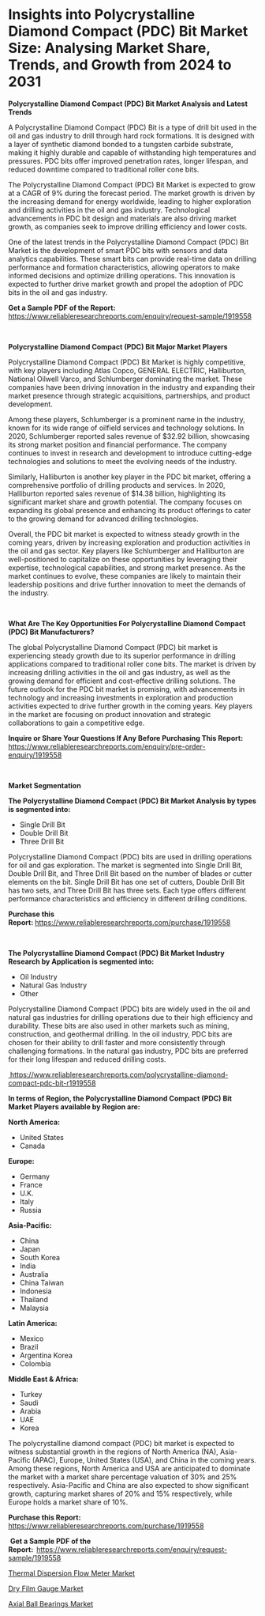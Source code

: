 <p><h1>Insights into Polycrystalline Diamond Compact (PDC) Bit Market Size: Analysing Market Share, Trends, and Growth from 2024 to 2031</h1></p><p><strong>Polycrystalline Diamond Compact (PDC) Bit Market Analysis and Latest Trends</strong></p>
<p><p>A Polycrystalline Diamond Compact (PDC) Bit is a type of drill bit used in the oil and gas industry to drill through hard rock formations. It is designed with a layer of synthetic diamond bonded to a tungsten carbide substrate, making it highly durable and capable of withstanding high temperatures and pressures. PDC bits offer improved penetration rates, longer lifespan, and reduced downtime compared to traditional roller cone bits.</p><p>The Polycrystalline Diamond Compact (PDC) Bit Market is expected to grow at a CAGR of 9% during the forecast period. The market growth is driven by the increasing demand for energy worldwide, leading to higher exploration and drilling activities in the oil and gas industry. Technological advancements in PDC bit design and materials are also driving market growth, as companies seek to improve drilling efficiency and lower costs.</p><p>One of the latest trends in the Polycrystalline Diamond Compact (PDC) Bit Market is the development of smart PDC bits with sensors and data analytics capabilities. These smart bits can provide real-time data on drilling performance and formation characteristics, allowing operators to make informed decisions and optimize drilling operations. This innovation is expected to further drive market growth and propel the adoption of PDC bits in the oil and gas industry.</p></p>
<p><strong>Get a Sample PDF of the Report:&nbsp;</strong> <a href="https://www.reliableresearchreports.com/enquiry/request-sample/1919558">https://www.reliableresearchreports.com/enquiry/request-sample/1919558</a></p>
<p>&nbsp;</p>
<p><strong>Polycrystalline Diamond Compact (PDC) Bit Major Market Players</strong></p>
<p><p>Polycrystalline Diamond Compact (PDC) Bit Market is highly competitive, with key players including Atlas Copco, GENERAL ELECTRIC, Halliburton, National Oilwell Varco, and Schlumberger dominating the market. These companies have been driving innovation in the industry and expanding their market presence through strategic acquisitions, partnerships, and product development.</p><p>Among these players, Schlumberger is a prominent name in the industry, known for its wide range of oilfield services and technology solutions. In 2020, Schlumberger reported sales revenue of $32.92 billion, showcasing its strong market position and financial performance. The company continues to invest in research and development to introduce cutting-edge technologies and solutions to meet the evolving needs of the industry.</p><p>Similarly, Halliburton is another key player in the PDC bit market, offering a comprehensive portfolio of drilling products and services. In 2020, Halliburton reported sales revenue of $14.38 billion, highlighting its significant market share and growth potential. The company focuses on expanding its global presence and enhancing its product offerings to cater to the growing demand for advanced drilling technologies.</p><p>Overall, the PDC bit market is expected to witness steady growth in the coming years, driven by increasing exploration and production activities in the oil and gas sector. Key players like Schlumberger and Halliburton are well-positioned to capitalize on these opportunities by leveraging their expertise, technological capabilities, and strong market presence. As the market continues to evolve, these companies are likely to maintain their leadership positions and drive further innovation to meet the demands of the industry.</p></p>
<p>&nbsp;</p>
<p><strong>What Are The Key Opportunities For Polycrystalline Diamond Compact (PDC) Bit Manufacturers?</strong></p>
<p><p>The global Polycrystalline Diamond Compact (PDC) bit market is experiencing steady growth due to its superior performance in drilling applications compared to traditional roller cone bits. The market is driven by increasing drilling activities in the oil and gas industry, as well as the growing demand for efficient and cost-effective drilling solutions. The future outlook for the PDC bit market is promising, with advancements in technology and increasing investments in exploration and production activities expected to drive further growth in the coming years. Key players in the market are focusing on product innovation and strategic collaborations to gain a competitive edge.</p></p>
<p><strong>Inquire or Share Your Questions If Any Before Purchasing This Report:</strong> <a href="https://www.reliableresearchreports.com/enquiry/pre-order-enquiry/1919558">https://www.reliableresearchreports.com/enquiry/pre-order-enquiry/1919558</a></p>
<p>&nbsp;</p>
<p><strong>Market Segmentation</strong></p>
<p><strong>The Polycrystalline Diamond Compact (PDC) Bit Market Analysis by types is segmented into:</strong></p>
<p><ul><li>Single Drill Bit</li><li>Double Drill Bit</li><li>Three Drill Bit</li></ul></p>
<p><p>Polycrystalline Diamond Compact (PDC) bits are used in drilling operations for oil and gas exploration. The market is segmented into Single Drill Bit, Double Drill Bit, and Three Drill Bit based on the number of blades or cutter elements on the bit. Single Drill Bit has one set of cutters, Double Drill Bit has two sets, and Three Drill Bit has three sets. Each type offers different performance characteristics and efficiency in different drilling conditions.</p></p>
<p><strong>Purchase this Report:&nbsp;</strong><a href="https://www.reliableresearchreports.com/purchase/1919558">https://www.reliableresearchreports.com/purchase/1919558</a></p>
<p>&nbsp;</p>
<p><strong>The Polycrystalline Diamond Compact (PDC) Bit Market Industry Research by Application is segmented into:</strong></p>
<p><ul><li>Oil Industry</li><li>Natural Gas Industry</li><li>Other</li></ul></p>
<p><p>Polycrystalline Diamond Compact (PDC) bits are widely used in the oil and natural gas industries for drilling operations due to their high efficiency and durability. These bits are also used in other markets such as mining, construction, and geothermal drilling. In the oil industry, PDC bits are chosen for their ability to drill faster and more consistently through challenging formations. In the natural gas industry, PDC bits are preferred for their long lifespan and reduced drilling costs.</p></p>
<p><a href="https://www.reliableresearchreports.com/polycrystalline-diamond-compact-pdc-bit-r1919558">&nbsp;https://www.reliableresearchreports.com/polycrystalline-diamond-compact-pdc-bit-r1919558</a></p>
<p><strong>In terms of Region, the Polycrystalline Diamond Compact (PDC) Bit Market Players available by Region are:</strong></p>
<p>
    <p> <strong> North America: </strong>
        <ul>
            <li>United States</li>
            <li>Canada</li>
        </ul>
        </p> 
    <p> <strong> Europe: </strong>
        <ul>
            <li>Germany</li>
            <li>France</li>
            <li>U.K.</li>
            <li>Italy</li>
            <li>Russia</li>
        </ul>
        </p> 
    <p> <strong> Asia-Pacific: </strong>
        <ul>
            <li>China</li>
            <li>Japan</li>
            <li>South Korea</li>
            <li>India</li>
            <li>Australia</li>
            <li>China Taiwan</li>
            <li>Indonesia</li>
            <li>Thailand</li>
            <li>Malaysia</li>
        </ul>
        </p> 
    <p> <strong> Latin America: </strong>
        <ul>
            <li>Mexico</li>
            <li>Brazil</li>
            <li>Argentina Korea</li>
            <li>Colombia</li>
        </ul>
        </p> 
    <p> <strong> Middle East & Africa: </strong>
        <ul>
            <li>Turkey</li>
            <li>Saudi</li>
            <li>Arabia</li>
            <li>UAE</li>
            <li>Korea</li>
        </ul>
    </p>
    </p>
<p><p>The polycrystalline diamond compact (PDC) bit market is expected to witness substantial growth in the regions of North America (NA), Asia-Pacific (APAC), Europe, United States (USA), and China in the coming years. Among these regions, North America and USA are anticipated to dominate the market with a market share percentage valuation of 30% and 25% respectively. Asia-Pacific and China are also expected to show significant growth, capturing market shares of 20% and 15% respectively, while Europe holds a market share of 10%.</p></p>
<p><strong>Purchase this Report: </strong><a href="https://www.reliableresearchreports.com/purchase/1919558">https://www.reliableresearchreports.com/purchase/1919558</a></p>
<p>&nbsp;<strong>Get a Sample PDF of the Report:&nbsp;&nbsp;</strong><a href="https://www.reliableresearchreports.com/enquiry/request-sample/1919558">https://www.reliableresearchreports.com/enquiry/request-sample/1919558</a></p>
<p><strong></strong></p>
<p><p><a href="https://github.com/nicholepatriciadoylenwnrjr0/Market-Research-Report-List-3/blob/main/thermal-dispersion-flow-meter-market.md">Thermal Dispersion Flow Meter Market</a></p><p><a href="https://github.com/nigngrjl95/Market-Research-Report-List-1/blob/main/dry-film-gauge-market.md">Dry Film Gauge Market</a></p><p><a href="https://github.com/ayamgoreng5458/Market-Research-Report-List-1/blob/main/axial-ball-bearings-market.md">Axial Ball Bearings Market</a></p></p>
